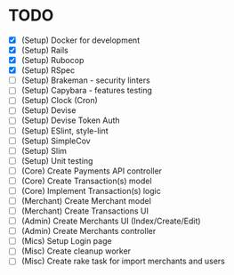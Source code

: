 
# TODO

- [x] (Setup) Docker for development
- [x] (Setup) Rails
- [x] (Setup) Rubocop
- [x] (Setup) RSpec
- [ ] (Setup) Brakeman - security linters
- [ ] (Setup) Capybara - features testing 
- [ ] (Setup) Clock (Cron)
- [ ] (Setup) Devise
- [ ] (Setup) Devise Token Auth
- [ ] (Setup) ESlint, style-lint
- [ ] (Setup) SimpleCov
- [ ] (Setup) Slim
- [ ] (Setup) Unit testing 
- [ ] (Core) Create Payments API controller
- [ ] (Core) Create Transaction(s) model
- [ ] (Core) Implement Transaction(s) logic
- [ ] (Merchant) Create Merchant model 
- [ ] (Merchant) Create Transactions UI
- [ ] (Admin) Create Merchants UI (Index/Create/Edit)
- [ ] (Admin) Create Merchants controller
- [ ] (Mics) Setup Login page
- [ ] (Misc) Create cleanup worker 
- [ ] (Misc) Create rake task for import merchants and users
